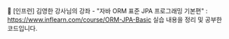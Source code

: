 📕 [인프런] 김영한 강사님의 강좌 - "자바 ORM 표준 JPA 프로그래밍 기본편" : https://www.inflearn.com/course/ORM-JPA-Basic
실습 내용을 정리 및 공부한 코드입니다.
